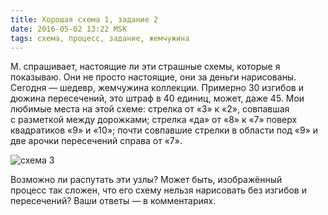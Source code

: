 ```yaml
---
title: Хорошая схема 1, задание 2 
date: 2016-05-02 13:22 MSK
tags: схема, процесс, задание, жемчужина
---
```


М. спрашивает, настоящие ли эти страшные схемы, которые я показываю. Они не просто настоящие, они за деньги нарисованы. Сегодня — шедевр, жемчужина коллекции. Примерно 30 изгибов и дюжина пересечений, это штраф в 40 единиц, может, даже 45. Мои любимые места на этой схеме: стрелка от «3» к «2», совпавшая с разметкой между дорожками; стрелка «да» от «8» к «7» поверх квадратиков «9» и «10»; почти совпавшие стрелки в области под «9» и две арочки пересечений справа от «7».

![схема 3](/images/good_scheme_0003op.png)
    
Возможно ли распутать эти узлы? Может быть, изображённый процесс так сложен, что его схему нельзя нарисовать без изгибов и пересечений? Ваши ответы — в комментариях.

